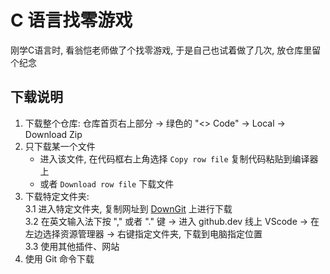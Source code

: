 # C 语言找零游戏
刚学C语言时, 看翁恺老师做了个找零游戏, 于是自己也试着做了几次, 放仓库里留个纪念  

## 下载说明
1. 下载整个仓库: 仓库首页右上部分 → 绿色的 "<> Code" → Local → Download Zip
2. 只下载某一个文件  
   * 进入该文件, 在代码框右上角选择 `Copy row file` 复制代码粘贴到编译器上
   * 或者 `Download row file` 下载文件
3. 下载特定文件夹:    
   3.1 进入特定文件夹, 复制网址到 [DownGit](https://tool.mkblog.cn/downgit/#/home) 上进行下载    
   3.2 在英文输入法下按 "," 或者 "." 键 → 进入 github.dev 线上 VScode → 在左边选择资源管理器 → 右键指定文件夹, 下载到电脑指定位置    
   3.3 使用其他插件、网站    
4. 使用 Git 命令下载
